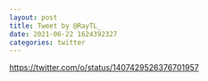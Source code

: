 ```yaml
--- 
layout: post 
title: Tweet by @RayTL_ 
date: 2021-06-22 1624392327 
categories: twitter 
--- 
```

https://twitter.com/o/status/1407429526376701957